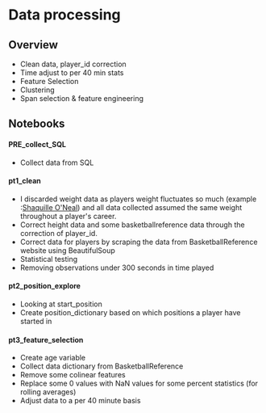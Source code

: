 # Data processing
## Overview
- Clean data, player_id correction
- Time adjust to per 40 min stats
- Feature Selection
- Clustering
- Span selection & feature engineering
## Notebooks
#### PRE_collect_SQL
- Collect data from SQL
#### pt1_clean
- I discarded weight data as players weight fluctuates so much (example :[Shaquille O'Neal](https://www.stack.com/a/remember-when-shaq-was-ripped-and-super-athletic-heres-how-he-put-on-so-much-weight#:~:text=By%20the%202003%2D2004%20NBA,everything%20to%20do%20with%20basketball.)) and all data collected assumed the same weight throughout a player's career.
- Correct height data and some basketballreference data through the correction of player_id.
- Correct data for players by scraping the data from BasketballReference website using BeautifulSoup
- Statistical testing
- Removing observations under 300 seconds in time played
#### pt2_position_explore
- Looking at start_position
- Create position_dictionary based on which positions a player have started in
#### pt3_feature_selection
- Create age variable
- Collect data dictionary from BasketballReference
- Remove some colinear features
- Replace some 0 values with NaN values for some percent statistics (for rolling averages)
- Adjust data to a per 40 minute basis
